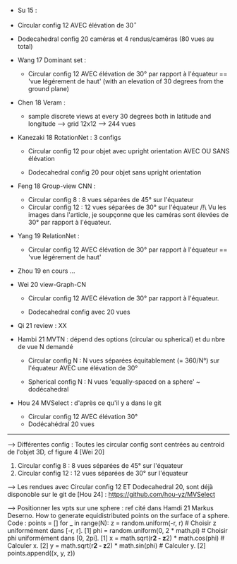 *  Su 15 :
  
  * Circular config 12 AVEC élévation de $30^{\circ}$
  
  * Dodecahedral config 20 caméras et 4 rendus/caméras (80 vues au total)

* Wang 17 Dominant set : 
  
  * Circular config 12 AVEC élévation de 30° par rapport à l'équateur == 'vue légérement de haut' (with an elevation of 30 degrees from the ground plane)

* Chen 18 Veram : 
  
  * sample discrete views at every 30 degrees both in latitude and longitude --> grid 12x12 --> 244 vues

* Kanezaki 18 RotationNet : 3 configs
  
  * Circular config 12 pour objet avec upright orientation AVEC OU SANS élévation
  
  * Dodecahedral config 20 pour objet sans upright orientation

* Feng 18 Group-view CNN :
  * Circular config 8 : 8 vues séparées de 45° sur l'équateur
  * Circular config 12 : 12 vues séparées de 30° sur l'équateur
    /!\ Vu les images dans l'article, je soupçonne que les caméras sont élevées de 30° par rapport à l'équateur. 

* Yang 19 RelationNet : 
  
  * Circular config 12 AVEC élévation de 30° par rapport à l'équateur == 'vue légérement de haut'

* Zhou 19 en cours …

* Wei 20 view-Graph-CN 
  
  * Circular config 12 AVEC élévation de 30° par rapport à l'équateur.
  
  * Dodecahedral config avec 20 vues

* Qi 21 review : XX

* Hambi 21 MVTN : dépend des options (circular ou spherical) et du nbre de vue N demandé
  
  * Circular config N : N vues séparées équitablement (= 360/N°) sur l'équateur AVEC une élévation de 30°
  
  * Spherical config N : N vues 'equally-spaced on a sphere' ~ dodécahedral

* Hou 24 MVSelect : d'après ce qu'il y a dans le git
  * Circular config 12 AVEC élévation 30°
  * Dodécahédral 20 vues

----------------------------------------------------------------------

--> Différentes config :
Toutes les circular config sont centrées au centroid de l'objet 3D, cf figure 4 [Wei 20]

1. Circular config 8 : 8 vues séparées de 45° sur l'équateur
2. Circular config 12 : 12 vues séparées de 30° sur l'équateur

--> Les rendues avec Circular config 12 ET Dodecahedral 20, sont déjà disponoble sur le git de [Hou 24] : https://github.com/hou-yz/MVSelect



--> Positionner les vpts sur une sphere : ref cité dans Hamdi 21
Markus Deserno. How to generate equidistributed points on the surface of a sphere.
Code :
points = []
for _ in range(N):
    z = random.uniform(-r, r) # Choisir z uniformément dans [-r, r]. [1]
    phi = random.uniform(0, 2 * math.pi) # Choisir phi uniformément dans [0, 2pi]. [1]
    x = math.sqrt(r**2 - z**2) * math.cos(phi) # Calculer x. [2]
    y = math.sqrt(r**2 - z**2) * math.sin(phi) # Calculer y. [2]
    points.append((x, y, z))

